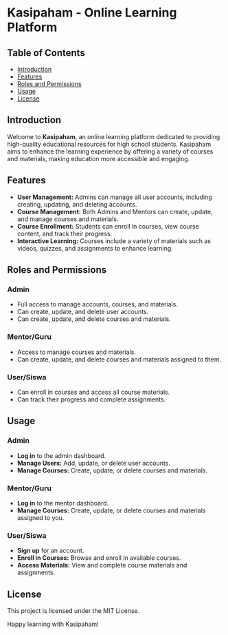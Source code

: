 # Kasipaham - Online Learning Platform

## Table of Contents

- [Introduction](#introduction)
- [Features](#features)
- [Roles and Permissions](#roles-and-permissions)
- [Usage](#usage)
- [License](#license)

## Introduction

Welcome to **Kasipaham**, an online learning platform dedicated to providing high-quality educational resources for high school students. Kasipaham aims to enhance the learning experience by offering a variety of courses and materials, making education more accessible and engaging.

## Features

- **User Management:** Admins can manage all user accounts, including creating, updating, and deleting accounts.
- **Course Management:** Both Admins and Mentors can create, update, and manage courses and materials.
- **Course Enrollment:** Students can enroll in courses, view course content, and track their progress.
- **Interactive Learning:** Courses include a variety of materials such as videos, quizzes, and assignments to enhance learning.

## Roles and Permissions

### Admin
- Full access to manage accounts, courses, and materials.
- Can create, update, and delete user accounts.
- Can create, update, and delete courses and materials.

### Mentor/Guru
- Access to manage courses and materials.
- Can create, update, and delete courses and materials assigned to them.

### User/Siswa
- Can enroll in courses and access all course materials.
- Can track their progress and complete assignments.
  
## Usage

### Admin
- **Log in** to the admin dashboard.
- **Manage Users:** Add, update, or delete user accounts.
- **Manage Courses:** Create, update, or delete courses and materials.

### Mentor/Guru
- **Log in** to the mentor dashboard.
- **Manage Courses:** Create, update, or delete courses and materials assigned to you.

### User/Siswa
- **Sign up** for an account.
- **Enroll in Courses:** Browse and enroll in available courses.
- **Access Materials:** View and complete course materials and assignments.

## License

This project is licensed under the MIT License.

Happy learning with Kasipaham!
